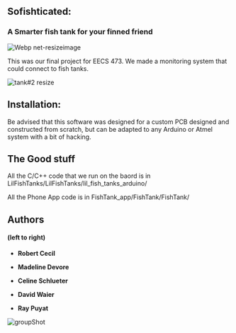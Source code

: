 ## Sofishticated: 
### A Smarter fish tank for your finned friend

![Webp net-resizeimage](https://user-images.githubusercontent.com/41589697/57890693-86e80400-7806-11e9-8d56-a8f19770ed18.jpg)


This was our final project for EECS 473. We made a monitoring system that could connect to fish tanks.


![tank#2 resize](https://user-images.githubusercontent.com/41589697/57891187-79cc1480-7808-11e9-8c35-25ea086762f5.jpg)

## Installation:
Be advised that this software was designed for a custom PCB designed and constructed from scratch, but can be adapted to any Arduino or Atmel system with a bit of hacking.

## The Good stuff
All the C/C++ code that we run on the baord is in LilFishTanks/LilFishTanks/lil_fish_tanks_arduino/

All the Phone App code is in FishTank_app/FishTank/FishTank/

## Authors
#### (left to right)

* **Robert Cecil** 

* **Madeline Devore** 

* **Celine Schlueter**

* **David Waier** 

* **Ray Puyat** 

![groupShot](https://user-images.githubusercontent.com/41589697/57891265-cfa0bc80-7808-11e9-98fe-a6b496384759.jpg)


